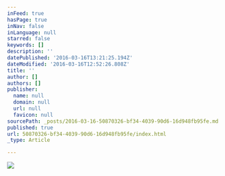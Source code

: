 ```yaml
---
inFeed: true
hasPage: true
inNav: false
inLanguage: null
starred: false
keywords: []
description: ''
datePublished: '2016-03-16T13:21:25.194Z'
dateModified: '2016-03-16T12:52:26.808Z'
title: ''
author: []
authors: []
publisher:
  name: null
  domain: null
  url: null
  favicon: null
sourcePath: _posts/2016-03-16-50870326-bf34-4039-90d6-16d948fb95fe.md
published: true
url: 50870326-bf34-4039-90d6-16d948fb95fe/index.html
_type: Article

---
```

![](https://s3-us-west-2.amazonaws.com/the-grid-img/p/0087e86d254a1e5354940509d6951ecfe67fa19b.jpg)